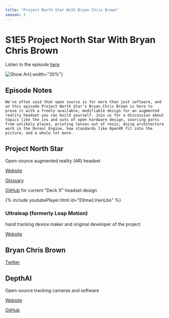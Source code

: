 ```yaml
---
title: "Project North Star With Bryan Chris Brown"
season: 1
---
```

# S1E5 Project North Star With Bryan Chris Brown

Listen to the episode [here](https://fosspod.content.town/episodes/project-north-star-with-bryan-chris-brown)

![Show Art](https://image.simplecastcdn.com/images/369e8282-bab3-4f89-8844-5a60aee0d43c/f61c1b13-52fe-4884-9bd7-1d68be358c82/3000x3000/vlcsnap-2022-04-08-12h48m02s694.jpg){:width="30%"}

## Episode Notes
```
We've often said that open source is for more than just software, and on this episode Project North Star's Bryan Chris Brown is here to prove it with a freely available, modifiable design for an augmented reality headset you can build yourself. Join us for a discussion about topics like the ins and outs of open hardware design, sourcing parts from unlikely places, printing lenses out of resin, doing architecture work in the Unreal Engine, how standards like OpenXR fit into the picture, and a whole lot more.
```

## Project North Star

Open-source augmented reality (AR) headset

[Website](https://docs.projectnorthstar.org/)

[Glossary](https://docs.projectnorthstar.org/glossary)

[GitHub](https://github.com/CombineReality/Deck-X/) for current "Deck X" headset design

{% include youtubePlayer.html id="E9mwLVwnLbo" %}

### Ultraleap (formerly Leap Motion)

hand tracking device maker and original developer of the project

[Website](https://www.ultraleap.com/)

## Bryan Chris Brown

[Twitter](https://twitter.com/BryanChrisBrown)

## DepthAI

Open-source tracking cameras and software

[Website](https://luxonis.com/)

[GitHub](https://github.com/luxonis/)
